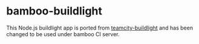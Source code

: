 # bamboo-buildlight

This Node.js buildlight app is ported from [teamcity-buildlight](https://github.com/SouthsideSoftware/teamcity-buildlight) and has been changed to be used under bamboo CI server. 
